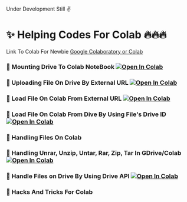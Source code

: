 Under Development Still ✌

# ✨ Helping Codes For Colab 🔥🔥🔥

Link To Colab For Newbie
[Google Colaboratory or Colab](https://research.google.com/colaboratory/)

### 🧿 Mounting Drive To Colab NoteBook <a href="https://colab.research.google.com/drive/1xy_XxFDHG_0-Gn9T58w9R53JutEfbr68?usp=sharing" target="_parent\"><img src="https://colab.research.google.com/assets/colab-badge.svg" alt="Open In Colab"/></a>
### 🧿 Uploading File On Drive By External URL <a href="https://colab.research.google.com/drive/1TmWlUmeGtU3IQGA4WujbYFlkByChKBfF?usp=sharing" target="_parent\"><img src="https://colab.research.google.com/assets/colab-badge.svg" alt="Open In Colab"/></a>
### 🧿 Load File On Colab From External URL <a href="https://colab.research.google.com/drive/1y7lMe6j7mx_m9bBwrvgOuKCHNVCuOPgc?usp=sharing" target="_parent\"><img src="https://colab.research.google.com/assets/colab-badge.svg" alt="Open In Colab"/></a>
### 🧿 Load File On Colab From Dive By Using File's Drive ID <a href="https://colab.research.google.com/drive/1MHPPZRpZDsnoR7ABoOiNcIR7rlW3ZA-C?usp=sharing" target="_parent\"><img src="https://colab.research.google.com/assets/colab-badge.svg" alt="Open In Colab"/></a>
### 🧿 Handling Files On Colab 
### 🧿 Handling Unrar, Unzip, Untar, Rar, Zip, Tar In GDrive/Colab <a href="https://colab.research.google.com/drive/1Bxg1noyOJhxT4rxQOyV6vzRki_4h9qJG?usp=sharing" target="_parent\"><img src="https://colab.research.google.com/assets/colab-badge.svg" alt="Open In Colab"/></a>
### 🧿 Handle Files on Drive By Using Drive API <a href="https://colab.research.google.com/notebooks/io.ipynb" target="_parent\"><img src="https://colab.research.google.com/assets/colab-badge.svg" alt="Open In Colab"/></a>
### 🧿 Hacks And Tricks For Colab 

